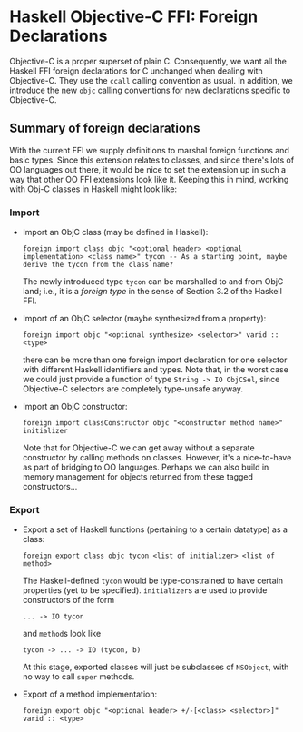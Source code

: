 # Haskell Objective-C FFI: Foreign Declarations



Objective-C is a proper superset of plain C.  Consequently, we want all the Haskell FFI foreign declarations for C unchanged when dealing with Objective-C.  They use the `ccall` calling convention as usual.  In addition, we introduce the new `objc` calling conventions for new declarations specific to Objective-C.


## Summary of foreign declarations



With the current FFI we supply definitions to marshal foreign functions and basic types. Since this extension relates to classes, and since there's lots of OO languages out there, it would be nice to set the extension up in such a way that other OO FFI extensions look like it. Keeping this in mind, working with Obj-C classes in Haskell might look like:


### Import


- Import an ObjC class (may be defined in Haskell):

  ```wiki
  foreign import class objc "<optional header> <optional implementation> <class name>" tycon -- As a starting point, maybe derive the tycon from the class name?
  ```

  The newly introduced type `tycon` can be marshalled to and from ObjC land; i.e., it is a *foreign type* in the sense of Section 3.2 of the Haskell FFI.

- Import of an ObjC selector (maybe synthesized from a property):

  ```wiki
  foreign import objc "<optional synthesize> <selector>" varid :: <type>
  ```

  there can be more than one foreign import declaration for one selector with different Haskell identifiers and types. Note that, in the worst case we could just provide a function of type `String -> IO ObjCSel`, since Objective-C selectors are completely type-unsafe anyway.
- Import an ObjC constructor:

  ```wiki
  foreign import classConstructor objc "<constructor method name>" initializer
  ```

  Note that for Objective-C we can get away without a separate constructor by calling methods on classes. However, it's a nice-to-have as part of bridging to OO languages. Perhaps we can also build in memory management for objects returned from these tagged constructors...

### Export


- Export a set of Haskell functions (pertaining to a certain datatype) as a class:

  ```wiki
  foreign export class objc tycon <list of initializer> <list of method>
  ```

  The Haskell-defined `tycon` would be type-constrained to have certain properties (yet to be specified). `initializer`s are used to provide constructors of the form

  ```wiki
  ... -> IO tycon
  ```

  and `method`s look like

  ```wiki
  tycon -> ... -> IO (tycon, b)
  ```

  At this stage, exported classes will just be subclasses of `NSObject`, with no way to call `super` methods.
- Export of a method implementation:

  ```wiki
  foreign export objc "<optional header> +/-[<class> <selector>]" varid :: <type>
  ```